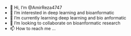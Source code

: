 - 👋 Hi, I’m @AmirReza4747
- 👀 I’m interested in deep learning and bioanformatic
- 🌱 I’m currently learning deep learning and bio anformatic
- 💞️ I’m looking to collaborate on bioanformatic research
- 📫 How to reach me ...

<!---
AmirReza4747/AmirReza4747 is a ✨ special ✨ repository because its `README.md` (this file) appears on your GitHub profile.
You can click the Preview link to take a look at your changes.
--->
